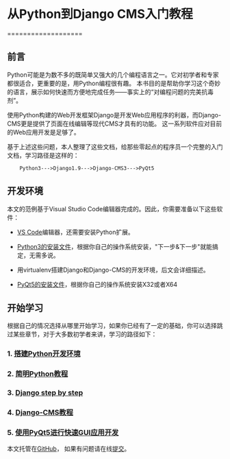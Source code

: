 # 从Python到Django CMS入门教程
===================

## 前言

Python可能是为数不多的既简单又强大的几个编程语言之一。它对初学者和专家都很适合，更重要的是，用Python编程很有趣。
本书目的是帮助你学习这个奇妙的语言，展示如何快速而方便地完成任务——事实上的“对编程问题的完美抗毒剂”。

使用Python构建的Web开发框架Django是开发Web应用程序的利器，而Django-CMS更是提供了页面在线编辑等现代CMS才具有的功能。
这一系列软件应对目前的Web应用开发是足够了。


基于上述这些问题，本人整理了这些文档，给那些零起点的程序员一个完整的入门文档，学习路径是这样的：

```
  	Python3--->Django1.9--->Django-CMS3--->PyQt5
```

## 开发环境

本文的范例基于Visual Studio Code编辑器完成的。因此，你需要准备以下这些软件：

* [VS Code](https://code.visualstudio.com/)编辑器，还需要安装Python扩展。

* [Python3的安装文件](https://www.python.org/downloads/)，根据你自己的操作系统安装，"下一步&下一步"就能搞定，无需多说。

* 用virtualenv搭建Django和Django-CMS的开发环境，后文会详细描述。

* [PyQt5的安装文件](https://sourceforge.net/projects/pyqt/)，根据你自己的操作系统安装X32或者X64

## 开始学习

根据自己的情况选择从哪里开始学习，如果你已经有了一定的基础，你可以选择跳过某些章节，对于大多数初学者来讲，学习的路径如下：

### 1. [搭建Python开发环境](introduction/index.md)
### 2. [简明Python教程](a-byte-of-python3/index.md)
### 3. [Django step by step](django-step-by-step/index.md)
### 4. [Django-CMS教程](django-cms/index.md)
### 5. [使用PyQt5进行快速GUI应用开发](pyqt5/index.md)

本文托管在[GitHub](https://github.com/borisliu/from-python-to-django)，
如果有问题请在线[提交](https://github.com/borisliu/from-python-to-django/issues)。

